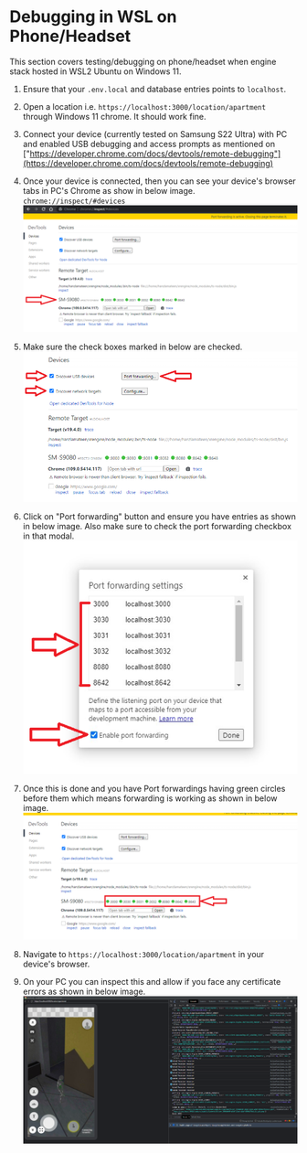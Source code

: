 # Debugging in WSL on Phone/Headset
This section covers testing/debugging on phone/headset when engine stack hosted in WSL2 Ubuntu on Windows 11.

1. Ensure that your `.env.local` and database entries points to `localhost`.

2. Open a location i.e. `https://localhost:3000/location/apartment` through Windows 11 chrome. It should work fine.

3. Connect your device (currently tested on Samsung S22 Ultra) with PC and enabled USB debugging and access prompts as mentioned on ["https://developer.chrome.com/docs/devtools/remote-debugging"](https://developer.chrome.com/docs/devtools/remote-debugging)

4. Once your device is connected, then you can see your device's browser tabs in PC's Chrome as show in below image. `chrome://inspect/#devices`
![Device connected to PC Chrome](./images/debugging_device_wsl_1.png)

5. Make sure the check boxes marked in below are checked.
![Remote Devtool Options](./images/debugging_device_wsl_2.png)

6. Click on "Port forwarding" button and ensure you have entries as shown in below image. Also make sure to check the port forwarding checkbox in that modal.
![Port Forwarding Options](./images/debugging_device_wsl_3.png)

7. Once this is done and you have Port forwardings having green circles before them which means forwarding is working as shown in below image.
![Port Forwarding Enabled](./images/debugging_device_wsl_4.png)

8. Navigate to `https://localhost:3000/location/apartment` in your device's browser.

9. On your PC you can inspect this and allow if you face any certificate errors as shown in below image.
![Remote Debugging](./images/debugging_device_wsl_5.png)
